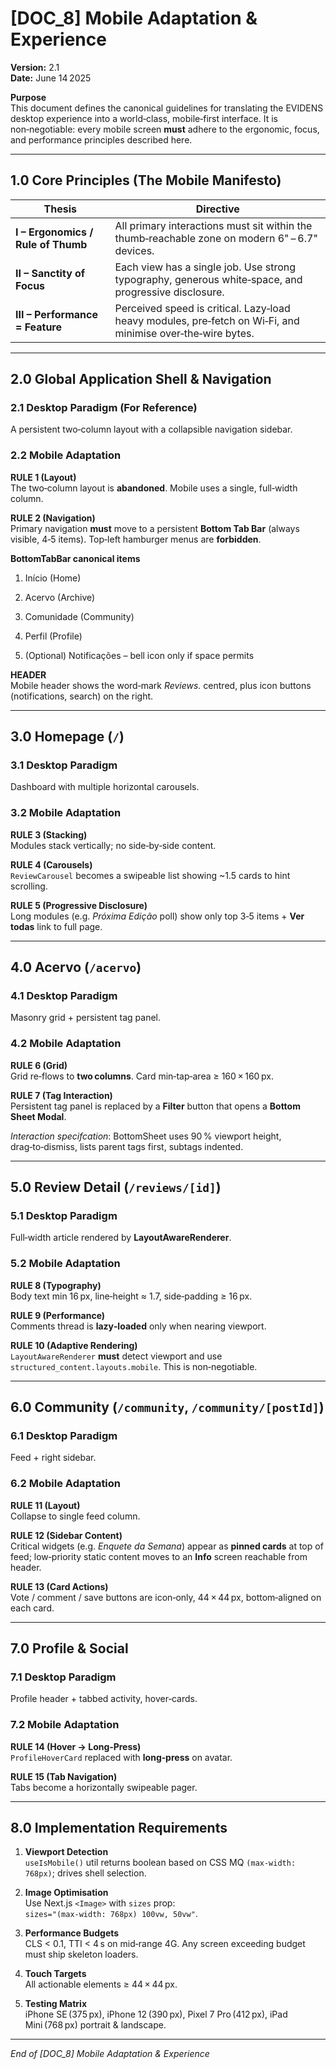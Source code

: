 # **\[DOC\_8\] Mobile Adaptation & Experience**

**Version:** 2.1  
 **Date:** June 14 2025

**Purpose**  
 This document defines the canonical guidelines for translating the EVIDENS desktop experience into a world‑class, mobile‑first interface. It is non‑negotiable: every mobile screen **must** adhere to the ergonomic, focus, and performance principles described here.

---

## **1.0 Core Principles (The Mobile Manifesto)**

| Thesis | Directive |
| ----- | ----- |
| **I – Ergonomics / Rule of Thumb** | All primary interactions must sit within the thumb‑reachable zone on modern 6" – 6.7" devices. |
| **II – Sanctity of Focus** | Each view has a single job. Use strong typography, generous white‑space, and progressive disclosure. |
| **III – Performance \= Feature** | Perceived speed is critical. Lazy‑load heavy modules, pre‑fetch on Wi‑Fi, and minimise over‑the‑wire bytes. |

---

## **2.0 Global Application Shell & Navigation**

### **2.1 Desktop Paradigm (For Reference)**

A persistent two‑column layout with a collapsible navigation sidebar.

### **2.2 Mobile Adaptation**

**RULE 1 (Layout)**  
 The two‑column layout is **abandoned**. Mobile uses a single, full‑width column.

**RULE 2 (Navigation)**  
 Primary navigation **must** move to a persistent **Bottom Tab Bar** (always visible, 4‑5 items). Top‑left hamburger menus are **forbidden**.

**BottomTabBar canonical items**

1. Início (Home)

2. Acervo (Archive)

3. Comunidade (Community)

4. Perfil (Profile)

5. (Optional) Notificações – bell icon only if space permits

**HEADER**  
 Mobile header shows the word‑mark *Reviews.* centred, plus icon buttons (notifications, search) on the right.

---

## **3.0 Homepage (`/`)**

### **3.1 Desktop Paradigm**

Dashboard with multiple horizontal carousels.

### **3.2 Mobile Adaptation**

**RULE 3 (Stacking)**  
 Modules stack vertically; no side‑by‑side content.

**RULE 4 (Carousels)**  
 `ReviewCarousel` becomes a swipeable list showing \~1.5 cards to hint scrolling.

**RULE 5 (Progressive Disclosure)**  
 Long modules (e.g. *Próxima Edição* poll) show only top 3‑5 items \+ **Ver todas** link to full page.

---

## **4.0 Acervo (`/acervo`)**

### **4.1 Desktop Paradigm**

Masonry grid \+ persistent tag panel.

### **4.2 Mobile Adaptation**

**RULE 6 (Grid)**  
 Grid re‑flows to **two columns**. Card min‑tap‑area ≥ 160 × 160 px.

**RULE 7 (Tag Interaction)**  
 Persistent tag panel is replaced by a **Filter** button that opens a **Bottom Sheet Modal**.

*Interaction specifcation*: BottomSheet uses 90 % viewport height, drag‑to‑dismiss, lists parent tags first, subtags indented.

---

## **5.0 Review Detail (`/reviews/[id]`)**

### **5.1 Desktop Paradigm**

Full‑width article rendered by **LayoutAwareRenderer**.

### **5.2 Mobile Adaptation**

**RULE 8 (Typography)**  
 Body text min 16 px, line‑height ≈ 1.7, side‑padding ≥ 16 px.

**RULE 9 (Performance)**  
 Comments thread is **lazy‑loaded** only when nearing viewport.

**RULE 10 (Adaptive Rendering)**  
 `LayoutAwareRenderer` **must** detect viewport and use `structured_content.layouts.mobile`. This is non‑negotiable.

---

## **6.0 Community (`/community`, `/community/[postId]`)**

### **6.1 Desktop Paradigm**

Feed \+ right sidebar.

### **6.2 Mobile Adaptation**

**RULE 11 (Layout)**  
 Collapse to single feed column.

**RULE 12 (Sidebar Content)**  
 Critical widgets (e.g. *Enquete da Semana*) appear as **pinned cards** at top of feed; low‑priority static content moves to an **Info** screen reachable from header.

**RULE 13 (Card Actions)**  
 Vote / comment / save buttons are icon‑only, 44 × 44 px, bottom‑aligned on each card.

---

## **7.0 Profile & Social**

### **7.1 Desktop Paradigm**

Profile header \+ tabbed activity, hover‑cards.

### **7.2 Mobile Adaptation**

**RULE 14 (Hover → Long‑Press)**  
 `ProfileHoverCard` replaced with **long‑press** on avatar.

**RULE 15 (Tab Navigation)**  
 Tabs become a horizontally swipeable pager.

---

## **8.0 Implementation Requirements**

1. **Viewport Detection**  
    `useIsMobile()` util returns boolean based on CSS MQ `(max‑width: 768px)`; drives shell selection.

2. **Image Optimisation**  
    Use Next.js `<Image>` with `sizes` prop:  
    `sizes="(max-width: 768px) 100vw, 50vw"`.

3. **Performance Budgets**  
    CLS \< 0.1, TTI \< 4 s on mid‑range 4G. Any screen exceeding budget must ship skeleton loaders.

4. **Touch Targets**  
    All actionable elements ≥ 44 × 44 px.

5. **Testing Matrix**  
    iPhone SE (375 px), iPhone 12 (390 px), Pixel 7 Pro (412 px), iPad Mini (768 px) portrait & landscape.

---

*End of \[DOC\_8\] Mobile Adaptation & Experience*

